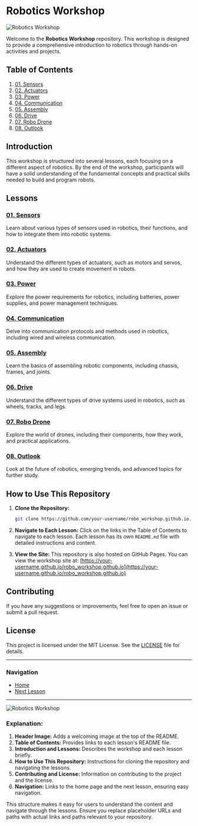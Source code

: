 
# Robotics Workshop

![Robotics Workshop](images/robotics_workshop.jpg)

Welcome to the **Robotics Workshop** repository. This workshop is designed to provide a comprehensive introduction to robotics through hands-on activities and projects.

## Table of Contents

1. [01. Sensors](01_Sensors/README.md)
2. [02. Actuators](02_Actuators/README.md)
3. [03. Power](03_Power/README.md)
4. [04. Communication](04_Communication/README.md)
5. [05. Assembly](05_Assembly/README.md)
6. [06. Drive](06_Drive/README.md)
7. [07. Robo Drone](07_Robo_Drone/README.md)
8. [08. Outlook](08_Outlook/README.md)

## Introduction

This workshop is structured into several lessons, each focusing on a different aspect of robotics. By the end of the workshop, participants will have a solid understanding of the fundamental concepts and practical skills needed to build and program robots.

## Lessons

### [01. Sensors](01_Sensors/README.md)

Learn about various types of sensors used in robotics, their functions, and how to integrate them into robotic systems.

### [02. Actuators](02_Actuators/README.md)

Understand the different types of actuators, such as motors and servos, and how they are used to create movement in robots.

### [03. Power](03_Power/README.md)

Explore the power requirements for robotics, including batteries, power supplies, and power management techniques.

### [04. Communication](04_Communication/README.md)

Delve into communication protocols and methods used in robotics, including wired and wireless communication.

### [05. Assembly](05_Assembly/README.md)

Learn the basics of assembling robotic components, including chassis, frames, and joints.

### [06. Drive](06_Drive/README.md)

Understand the different types of drive systems used in robotics, such as wheels, tracks, and legs.

### [07. Robo Drone](07_Robo_Drone/README.md)

Explore the world of drones, including their components, how they work, and practical applications.

### [08. Outlook](08_Outlook/README.md)

Look at the future of robotics, emerging trends, and advanced topics for further study.

## How to Use This Repository

1. **Clone the Repository:**
   ```bash
   git clone https://github.com/your-username/robo_workshop.github.io.git
   ```

2. **Navigate to Each Lesson:**
   Click on the links in the Table of Contents to navigate to each lesson. Each lesson has its own `README.md` file with detailed instructions and content.

3. **View the Site:**
   This repository is also hosted on GitHub Pages. You can view the workshop site at:
   [https://your-username.github.io/robo_workshop.github.io](https://your-username.github.io/robo_workshop.github.io)

## Contributing

If you have any suggestions or improvements, feel free to open an issue or submit a pull request.

## License

This project is licensed under the MIT License. See the [LICENSE](LICENSE) file for details.

---

### Navigation

- [Home](index.html)
- [Next Lesson](01_Sensors/README.md)

---

![Robotics Workshop](images/footer_image.jpg)



### Explanation:

1. **Header Image:** Adds a welcoming image at the top of the README.
2. **Table of Contents:** Provides links to each lesson's README file.
3. **Introduction and Lessons:** Describes the workshop and each lesson briefly.
4. **How to Use This Repository:** Instructions for cloning the repository and navigating the lessons.
5. **Contributing and License:** Information on contributing to the project and the license.
6. **Navigation:** Links to the home page and the next lesson, ensuring easy navigation.

This structure makes it easy for users to understand the content and navigate through the lessons. Ensure you replace placeholder URLs and paths with actual links and paths relevant to your repository.